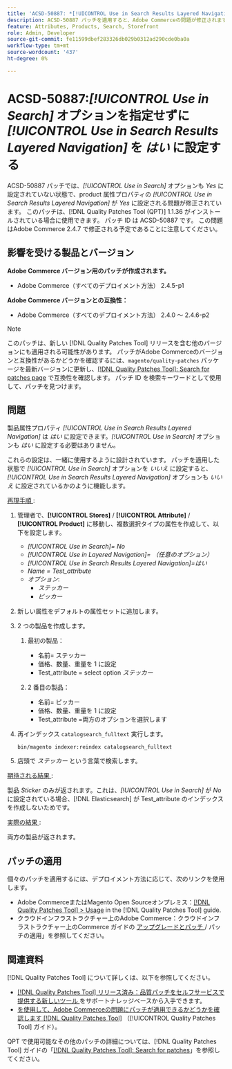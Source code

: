 ```yaml
---
title: 'ACSD-50887: *[!UICONTROL Use in Search Results Layered Navigation]* オプションを指定せずに、*[!UICONTROL Use in Search]*を Yes に設定する'
description: ACSD-50887 パッチを適用すると、Adobe Commerceの問題が修正されます。この問題では、*[!UICONTROL Use in Search]* オプションも*Yes*に設定されていない場合に、product 属性プロパティ*[!UICONTROL Use in Search Results Layered Navigation]*を*Yes*に設定できます。
feature: Attributes, Products, Search, Storefront
role: Admin, Developer
source-git-commit: fe11599dbef283326db029b0312ad290cde0ba0a
workflow-type: tm+mt
source-wordcount: '437'
ht-degree: 0%

---
```


# ACSD-50887:*[!UICONTROL Use in Search]* オプションを指定せずに *[!UICONTROL Use in Search Results Layered Navigation]* を *はい* に設定する

ACSD-50887 パッチでは、*[!UICONTROL Use in Search]* オプションも *Yes* に設定されていない状態で、product 属性プロパティの *[!UICONTROL Use in Search Results Layered Navigation]* が *Yes* に設定される問題が修正されています。 このパッチは、[!DNL Quality Patches Tool (QPT)] 1.1.36 がインストールされている場合に使用できます。 パッチ ID は ACSD-50887 です。 この問題はAdobe Commerce 2.4.7 で修正される予定であることに注意してください。

## 影響を受ける製品とバージョン

**Adobe Commerce バージョン用のパッチが作成されます。**

* Adobe Commerce（すべてのデプロイメント方法） 2.4.5-p1

**Adobe Commerce バージョンとの互換性：**

* Adobe Commerce（すべてのデプロイメント方法） 2.4.0 ～ 2.4.6-p2

>[!NOTE]
>
>このパッチは、新しい [!DNL Quality Patches Tool] リリースを含む他のバージョンにも適用される可能性があります。 パッチがAdobe Commerceのバージョンと互換性があるかどうかを確認するには、`magento/quality-patches` パッケージを最新バージョンに更新し、[[!DNL Quality Patches Tool]: Search for patches page](https://experienceleague.adobe.com/tools/commerce-quality-patches/index.html) で互換性を確認します。 パッチ ID を検索キーワードとして使用して、パッチを見つけます。

## 問題

製品属性プロパティ *[!UICONTROL Use in Search Results Layered Navigation]* は *はい* に設定できます。*[!UICONTROL Use in Search]* オプションも *はい* に設定する必要はありません。

これらの設定は、一緒に使用するように設計されています。 パッチを適用した状態で *[!UICONTROL Use in Search]* オプションを *いいえ* に設定すると、*[!UICONTROL Use in Search Results Layered Navigation]* オプションも *いいえ* に設定されているかのように機能します。

<u> 再現手順 </u>:

1. 管理者で、**[!UICONTROL Stores]** / **[!UICONTROL Attribute]** / **[!UICONTROL Product]** に移動し、複数選択タイプの属性を作成して、以下を設定します。

   * *[!UICONTROL Use in Search]= No*
   * *[!UICONTROL Use in Layered Navigation]= （任意のオプション）*
   * *[!UICONTROL Use in Search Results Layered Navigation]=はい*
   * *Name = Test_attribute*
   * *オプション*:
      * *ステッカー*
      * *ピッカー*

1. 新しい属性をデフォルトの属性セットに追加します。
1. 2 つの製品を作成します。

   1. 最初の製品：
      * 名前= ステッカー
      * 価格、数量、重量を 1 に設定
      * Test_attribute = select option *ステッカー*

   1. 2 番目の製品：
      * 名前= ピッカー
      * 価格、数量、重量を 1 に設定
      * Test_attribute =両方のオプションを選択します

1. 再インデックス `catalogsearch_fulltext` 実行します。

   `bin/magento indexer:reindex catalogsearch_fulltext`

1. 店頭で *ステッカー* という言葉で検索します。

<u> 期待される結果 </u>:

製品 *Sticker* のみが返されます。これは、*[!UICONTROL Use in Search]* が *No* に設定されている場合、[!DNL Elasticsearch] が Test_attribute のインデックスを作成しないためです。

<u> 実際の結果 </u>:

両方の製品が返されます。

## パッチの適用

個々のパッチを適用するには、デプロイメント方法に応じて、次のリンクを使用します。

* Adobe CommerceまたはMagento Open Sourceオンプレミス：[[!DNL Quality Patches Tool] > Usage](/help/tools/quality-patches-tool/usage.md) in the [!DNL Quality Patches Tool] guide.
* クラウドインフラストラクチャー上のAdobe Commerce：クラウドインフラストラクチャー上のCommerce ガイドの [ アップグレードとパッチ ](https://experienceleague.adobe.com/docs/commerce-cloud-service/user-guide/develop/upgrade/apply-patches.html)/ パッチの適用」を参照してください。

## 関連資料

[!DNL Quality Patches Tool] について詳しくは、以下を参照してください。

* [[!DNL Quality Patches Tool]  リリース済み：品質パッチをセルフサービスで提供する新しいツール ](https://experienceleague.adobe.com/en/docs/commerce-knowledge-base/kb/announcements/commerce-announcements/magento-quality-patches-released-new-tool-to-self-serve-quality-patches) をサポートナレッジベースから入手できます。
* [ を使用して、Adobe Commerceの問題にパッチが適用できるかどうかを確認します  [!DNL Quality Patches Tool]](/help/tools/quality-patches-tool/patches-available-in-qpt/check-patch-for-magento-issue-with-magento-quality-patches.md) （[!UICONTROL Quality Patches Tool] ガイド）。


QPT で使用可能なその他のパッチの詳細については、[!DNL Quality Patches Tool] ガイドの「[[!DNL Quality Patches Tool]: Search for patches](https://experienceleague.adobe.com/tools/commerce-quality-patches/index.html)」を参照してください。
